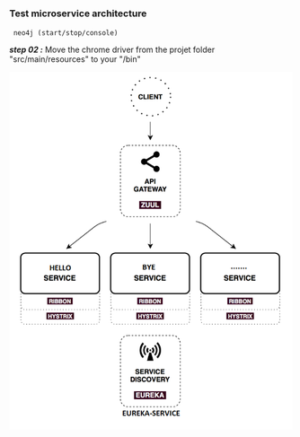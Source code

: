 ### Test microservice architecture

```shell
 neo4j (start/stop/console)
```

***step 02 :***
Move the chrome driver from the projet folder "src/main/resources" to your "/bin"

![Img1](https://raw.githubusercontent.com/nbouherrou/microservice-architecture/master/images/img.png)
